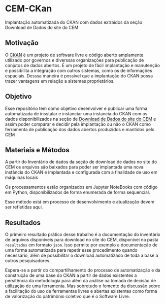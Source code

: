 # CEM-CKan

Implantação automatizada do CKAN com dados extraídos da seção Download de Dados do site do CEM

## Motivação

O [CKAN](https://ckan.org/) é um projeto de software livre e código aberto amplamente utilizado por governos e diverssas organizações para publicação de conjutos de dados abertos. É um projeto de fácil implantação e manutenção e possibilita a integração com outros sistemas, como os de informações espaciais. Desssa maneira é possível que a implantação do CKAN possa trazer vantagens em relação a sistemas proprietários.

## Objetivo

Esse repositório tem como objetivo desenvolver e publicar uma forma automatizada de insstalar e instanciar uma instancia do CKAN com os dados disponibilizados na seção de [Download de Dados do site do CEM](https://centrodametropole.fflch.usp.br/pt-br/download-de-dados) e assim poder comparar e decidir pela implantação ou não o CKAN como ferramenta de publicação dos dados abertos produzidos e mantidos pelo CEM

## Materiais e Métodos

A partir do Inventário de dados da seção de download de dados no site do CEM os arquivos são baixados para poder ser implantada uma nova instância do CKAN é implantada e configurada com a finalidade de uso em máquinas locais

Os processamentos estão organizados em Jupyter NoteBooks com código em Python,  disponibilizados de forma enumerada de forma sequencial.

Esse método está em processo de desenvolvimento e atualização devem ser refletidas aqui.

## Resultados

O primeiro resultado prático desse trabalho é a documentação do inventário de arquivos disponíveis para download no site do CEM, disponível na pasta `resultados` em formato `json`. Isso permite por exemplo a documentação de uma forma automatizada para repetir esse procedimento quando necessário, além de possibilitar o download automatizado de toda a base a outros pesquisadores.

Espera-se a partir do compartilhamento do processo de automatização e da construção de uma base do CKAN a partir de dados existentes a persitência da metodologia para além da análise na tomada de decisão de utilização de uma ferramenta. Mas sobretudo o fomento da discussão sobre a facilitação do uso de ferramentas livres e abertas existentes como forma de valorização do patrimônio coletivo que é o Software Livre.
